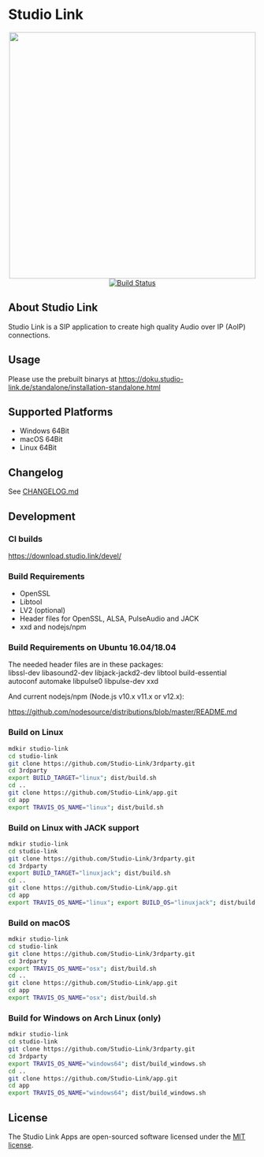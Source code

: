# Studio Link

<div align="center">
	<a href="https://studio-link.de" target="_blank">
		<img src="https://studio-link.de/assets/webbanner/sl_button-234x60@3x.png" width="500">
	</a>
</div>
<div align="center">
<a href="https://travis-ci.org/Studio-Link/app"><img src="https://travis-ci.org/Studio-Link/app.svg?branch=v19.xx.x" alt="Build Status"></a>
</div>

## About Studio Link

Studio Link is a SIP application to create high quality Audio over IP (AoIP) connections.

## Usage

Please use the prebuilt binarys at https://doku.studio-link.de/standalone/installation-standalone.html

## Supported Platforms

- Windows 64Bit
- macOS 64Bit
- Linux 64Bit

## Changelog

See [CHANGELOG.md](CHANGELOG.md)


## Development

### CI builds

https://download.studio.link/devel/

### Build Requirements

- OpenSSL
- Libtool
- LV2 (optional)
- Header files for OpenSSL, ALSA, PulseAudio and JACK
- xxd and nodejs/npm

### Build Requirements on Ubuntu 16.04/18.04

The needed header files are in these packages:  
libssl-dev libasound2-dev libjack-jackd2-dev libtool build-essential 
autoconf automake libpulse0 libpulse-dev xxd

And current nodejs/npm (Node.js v10.x v11.x or v12.x):

https://github.com/nodesource/distributions/blob/master/README.md

### Build on Linux

```bash
mdkir studio-link
cd studio-link
git clone https://github.com/Studio-Link/3rdparty.git
cd 3rdparty
export BUILD_TARGET="linux"; dist/build.sh
cd ..
git clone https://github.com/Studio-Link/app.git
cd app
export TRAVIS_OS_NAME="linux"; dist/build.sh
```

### Build on Linux with JACK support

```bash
mdkir studio-link
cd studio-link
git clone https://github.com/Studio-Link/3rdparty.git
cd 3rdparty
export BUILD_TARGET="linuxjack"; dist/build.sh
cd ..
git clone https://github.com/Studio-Link/app.git
cd app
export TRAVIS_OS_NAME="linux"; export BUILD_OS="linuxjack"; dist/build.sh
```

### Build on macOS

```bash
mdkir studio-link
cd studio-link
git clone https://github.com/Studio-Link/3rdparty.git
cd 3rdparty
export TRAVIS_OS_NAME="osx"; dist/build.sh
cd ..
git clone https://github.com/Studio-Link/app.git
cd app
export TRAVIS_OS_NAME="osx"; dist/build.sh
```

### Build for Windows on Arch Linux (only)

```bash
mdkir studio-link
cd studio-link
git clone https://github.com/Studio-Link/3rdparty.git
cd 3rdparty
export TRAVIS_OS_NAME="windows64"; dist/build_windows.sh
cd ..
git clone https://github.com/Studio-Link/app.git
cd app
export TRAVIS_OS_NAME="windows64"; dist/build_windows.sh
```

## License

The Studio Link Apps are open-sourced software licensed under the [MIT license](LICENSE).
